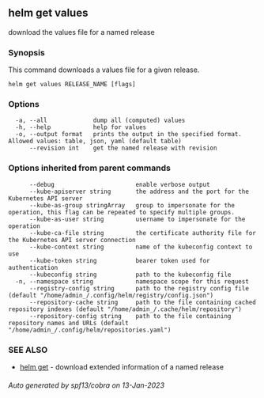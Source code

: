 ## helm get values

download the values file for a named release

### Synopsis


This command downloads a values file for a given release.


```
helm get values RELEASE_NAME [flags]
```

### Options

```
  -a, --all             dump all (computed) values
  -h, --help            help for values
  -o, --output format   prints the output in the specified format. Allowed values: table, json, yaml (default table)
      --revision int    get the named release with revision
```

### Options inherited from parent commands

```
      --debug                       enable verbose output
      --kube-apiserver string       the address and the port for the Kubernetes API server
      --kube-as-group stringArray   group to impersonate for the operation, this flag can be repeated to specify multiple groups.
      --kube-as-user string         username to impersonate for the operation
      --kube-ca-file string         the certificate authority file for the Kubernetes API server connection
      --kube-context string         name of the kubeconfig context to use
      --kube-token string           bearer token used for authentication
      --kubeconfig string           path to the kubeconfig file
  -n, --namespace string            namespace scope for this request
      --registry-config string      path to the registry config file (default "/home/admin_/.config/helm/registry/config.json")
      --repository-cache string     path to the file containing cached repository indexes (default "/home/admin_/.cache/helm/repository")
      --repository-config string    path to the file containing repository names and URLs (default "/home/admin_/.config/helm/repositories.yaml")
```

### SEE ALSO

* [helm get](helm_get.md)	 - download extended information of a named release

###### Auto generated by spf13/cobra on 13-Jan-2023
